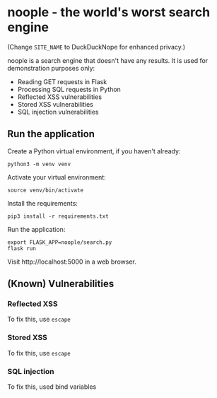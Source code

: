 # noople - the world's worst search engine

(Change `SITE_NAME` to DuckDuckNope for enhanced privacy.)

noople is a search engine that doesn't have any results. It is used for demonstration purposes only:

* Reading GET requests in Flask
* Processing SQL requests in Python
* Reflected XSS vulnerabilities
* Stored XSS vulnerabilities
* SQL injection vulnerabilities

## Run the application

Create a Python virtual environment, if you haven't already:

    python3 -m venv venv

Activate your virtual environment:

    source venv/bin/activate

Install the requirements:

    pip3 install -r requirements.txt

Run the application:

    export FLASK_APP=noople/search.py
    flask run

Visit http://localhost:5000 in a web browser.

## (Known) Vulnerabilities

### Reflected XSS

To fix this, use `escape`

### Stored XSS

To fix this, use `escape`

### SQL injection

To fix this, used bind variables
